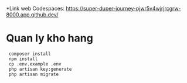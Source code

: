 *Link web Codespaces: https://super-duper-journey-pjwr5v4wjrjrcgrw-8000.app.github.dev/
# Quan ly kho hang

```
 composer install
 npm install
 cp .env.example .env
 php artisan key:generate
 php artisan migrate

```

